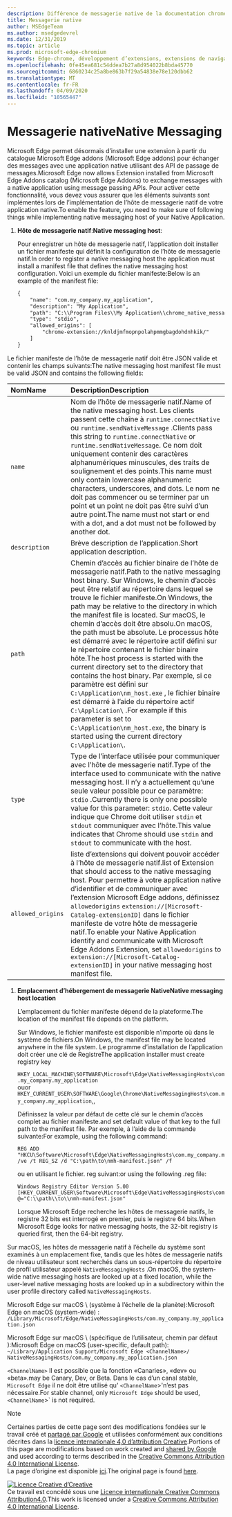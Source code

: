 ```yaml
---
description: Différence de messagerie native de la documentation chrome
title: Messagerie native
author: MSEdgeTeam
ms.author: msedgedevrel
ms.date: 12/31/2019
ms.topic: article
ms.prod: microsoft-edge-chromium
keywords: Edge-chrome, développement d’extensions, extensions de navigateur, compléments, Centre des partenaires, développeur
ms.openlocfilehash: 0fe45ea681c54ddea7b27a8d954022b8bda45770
ms.sourcegitcommit: 6860234c25a8be863b7f29a54838e78e120dbb62
ms.translationtype: MT
ms.contentlocale: fr-FR
ms.lasthandoff: 04/09/2020
ms.locfileid: "10565447"
---
```

# <span data-ttu-id="e2b3c-104">Messagerie native</span><span class="sxs-lookup"><span data-stu-id="e2b3c-104">Native Messaging</span></span>  

<span data-ttu-id="e2b3c-105">Microsoft Edge permet désormais d’installer une extension à partir du catalogue Microsoft Edge addons (Microsoft Edge addons) pour échanger des messages avec une application native utilisant des API de passage de messages.</span><span class="sxs-lookup"><span data-stu-id="e2b3c-105">Microsoft Edge now allows Extension installed from Microsoft Edge Addons catalog \(Microsoft Edge Addons\) to exchange messages with a native application using message passing APIs.</span></span>  <span data-ttu-id="e2b3c-106">Pour activer cette fonctionnalité, vous devez vous assurer que les éléments suivants sont implémentés lors de l’implémentation de l’hôte de messagerie natif de votre application native.</span><span class="sxs-lookup"><span data-stu-id="e2b3c-106">To enable the feature, you need to make sure of following things while implementing native messaging host of your Native Application.</span></span>  

<!--
 > [!NOTE]
> Native messaging is currently not supported on macOS and Linux version of Microsoft Edge.  This feature support is planned to be implemented soon.  -->  

1.  <span data-ttu-id="e2b3c-107">**Hôte de messagerie natif**:</span><span class="sxs-lookup"><span data-stu-id="e2b3c-107">**Native messaging host**:</span></span>  
    
    <span data-ttu-id="e2b3c-108">Pour enregistrer un hôte de messagerie natif, l’application doit installer un fichier manifeste qui définit la configuration de l’hôte de messagerie natif.</span><span class="sxs-lookup"><span data-stu-id="e2b3c-108">In order to register a native messaging host the application must install a manifest file that defines the native messaging host configuration.</span></span>  <span data-ttu-id="e2b3c-109">Voici un exemple du fichier manifeste:</span><span class="sxs-lookup"><span data-stu-id="e2b3c-109">Below is an example of the manifest file:</span></span>  
    
    ```xml
    {
        "name": "com.my_company.my_application",
        "description": "My Application",
        "path": "C:\\Program Files\\My Application\\chrome_native_messaging_host.exe",
        "type": "stdio",
        "allowed_origins": [
            "chrome-extension://knldjmfmopnpolahpmmgbagdohdnhkik/"
        ]
    }
    ```  
    
<span data-ttu-id="e2b3c-110">Le fichier manifeste de l’hôte de messagerie natif doit être JSON valide et contenir les champs suivants:</span><span class="sxs-lookup"><span data-stu-id="e2b3c-110">The native messaging host manifest file must be valid JSON and contains the following fields:</span></span>  

| <span data-ttu-id="e2b3c-111">Nom</span><span class="sxs-lookup"><span data-stu-id="e2b3c-111">Name</span></span> | <span data-ttu-id="e2b3c-112">Description</span><span class="sxs-lookup"><span data-stu-id="e2b3c-112">Description</span></span> |  
|:--- |:--- |  
| `name` | <span data-ttu-id="e2b3c-113">Nom de l’hôte de messagerie natif.</span><span class="sxs-lookup"><span data-stu-id="e2b3c-113">Name of the native messaging host.</span></span> <span data-ttu-id="e2b3c-114">Les clients passent cette chaîne à `runtime.connectNative` ou `runtime.sendNativeMessage` .</span><span class="sxs-lookup"><span data-stu-id="e2b3c-114">Clients pass this string to `runtime.connectNative` or `runtime.sendNativeMessage`.</span></span>  <span data-ttu-id="e2b3c-115">Ce nom doit uniquement contenir des caractères alphanumériques minuscules, des traits de soulignement et des points.</span><span class="sxs-lookup"><span data-stu-id="e2b3c-115">This name must only contain lowercase alphanumeric characters, underscores, and dots.</span></span>  <span data-ttu-id="e2b3c-116">Le nom ne doit pas commencer ou se terminer par un point et un point ne doit pas être suivi d’un autre point.</span><span class="sxs-lookup"><span data-stu-id="e2b3c-116">The name must not start or end with a dot, and a dot must not be followed by another dot.</span></span> |  
| `description` | <span data-ttu-id="e2b3c-117">Brève description de l’application.</span><span class="sxs-lookup"><span data-stu-id="e2b3c-117">Short application description.</span></span> |  
| `path` | <span data-ttu-id="e2b3c-118">Chemin d’accès au fichier binaire de l’hôte de messagerie natif.</span><span class="sxs-lookup"><span data-stu-id="e2b3c-118">Path to the native messaging host binary.</span></span>  <span data-ttu-id="e2b3c-119">Sur Windows, le chemin d’accès peut être relatif au répertoire dans lequel se trouve le fichier manifeste.</span><span class="sxs-lookup"><span data-stu-id="e2b3c-119">On Windows, the path may be relative to the directory in which the manifest file is located.</span></span>  <span data-ttu-id="e2b3c-120">Sur macOS, le chemin d’accès doit être absolu.</span><span class="sxs-lookup"><span data-stu-id="e2b3c-120">On macOS, the path must be absolute.</span></span>  <span data-ttu-id="e2b3c-121">Le processus hôte est démarré avec le répertoire actif défini sur le répertoire contenant le fichier binaire hôte.</span><span class="sxs-lookup"><span data-stu-id="e2b3c-121">The host process is started with the current directory set to the directory that contains the host binary.</span></span> <span data-ttu-id="e2b3c-122">Par exemple, si ce paramètre est défini sur `C:\Application\nm_host.exe` , le fichier binaire est démarré à l’aide du répertoire actif `C:\Application\` .</span><span class="sxs-lookup"><span data-stu-id="e2b3c-122">For example if this parameter is set to `C:\Application\nm_host.exe`, the binary is started using the current directory `C:\Application\`.</span></span> |  
| `type` | <span data-ttu-id="e2b3c-123">Type de l’interface utilisée pour communiquer avec l’hôte de messagerie natif.</span><span class="sxs-lookup"><span data-stu-id="e2b3c-123">Type of the interface used to communicate with the native messaging host.</span></span>  <span data-ttu-id="e2b3c-124">Il n’y a actuellement qu’une seule valeur possible pour ce paramètre: `stdio` .</span><span class="sxs-lookup"><span data-stu-id="e2b3c-124">Currently there is only one possible value for this parameter: `stdio`.</span></span>  <span data-ttu-id="e2b3c-125">Cette valeur indique que Chrome doit utiliser `stdin` et `stdout` communiquer avec l’hôte.</span><span class="sxs-lookup"><span data-stu-id="e2b3c-125">This value indicates that Chrome should use `stdin` and `stdout` to communicate with the host.</span></span> |  
| `allowed_origins` |  <span data-ttu-id="e2b3c-126">liste d’extensions qui doivent pouvoir accéder à l’hôte de messagerie natif.</span><span class="sxs-lookup"><span data-stu-id="e2b3c-126">list of Extension that should access to the native messaging host.</span></span>  <span data-ttu-id="e2b3c-127">Pour permettre à votre application native d’identifier et de communiquer avec l’extension Microsoft Edge addons, définissez `allowedorigins` `extension://[Microsoft-Catalog-extensionID]` dans le fichier manifeste de votre hôte de messagerie natif.</span><span class="sxs-lookup"><span data-stu-id="e2b3c-127">To enable your Native Application identify and communicate with Microsoft Edge Addons Extension, set `allowedorigins` to `extension://[Microsoft-Catalog-extensionID]` in your native messaging host manifest file.</span></span> |  

1.  **<span data-ttu-id="e2b3c-128">Emplacement d’hébergement de messagerie Native</span><span class="sxs-lookup"><span data-stu-id="e2b3c-128">Native messaging host location</span></span>**  
    
    <span data-ttu-id="e2b3c-129">L’emplacement du fichier manifeste dépend de la plateforme.</span><span class="sxs-lookup"><span data-stu-id="e2b3c-129">The location of the manifest file depends on the platform.</span></span>  
    
    <span data-ttu-id="e2b3c-130">Sur Windows, le fichier manifeste est disponible n’importe où dans le système de fichiers.</span><span class="sxs-lookup"><span data-stu-id="e2b3c-130">On Windows, the manifest file may be located anywhere in the file system.</span></span>  <span data-ttu-id="e2b3c-131">Le programme d’installation de l’application doit créer une clé de Registre</span><span class="sxs-lookup"><span data-stu-id="e2b3c-131">The application installer must create registry key</span></span>  
    
    `HKEY_LOCAL_MACHINE\SOFTWARE\Microsoft\Edge\NativeMessagingHosts\com.my_company.my_application`  
    <span data-ttu-id="e2b3c-132">ou</span><span class="sxs-lookup"><span data-stu-id="e2b3c-132">or</span></span>  
    `HKEY_CURRENT_USER\SOFTWARE\Google\Chrome\NativeMessagingHosts\com.my_company.my_application`<span data-ttu-id="e2b3c-133">,</span><span class="sxs-lookup"><span data-stu-id="e2b3c-133">,</span></span>  
    
    <span data-ttu-id="e2b3c-134">Définissez la valeur par défaut de cette clé sur le chemin d’accès complet au fichier manifeste.</span><span class="sxs-lookup"><span data-stu-id="e2b3c-134">and set default value of that key to the full path to the manifest file.</span></span>  <span data-ttu-id="e2b3c-135">Par exemple, à l’aide de la commande suivante:</span><span class="sxs-lookup"><span data-stu-id="e2b3c-135">For example, using the following command:</span></span>  
    
    ```shell
    REG ADD "HKCU\Software\Microsoft\Edge\NativeMessagingHosts\com.my_company.my_application" /ve /t REG_SZ /d "C:\path\to\nmh-manifest.json" /f
    ```  
    
    <span data-ttu-id="e2b3c-136">ou en utilisant le fichier. reg suivant:</span><span class="sxs-lookup"><span data-stu-id="e2b3c-136">or using the following .reg file:</span></span>  
    
    ```shell
    Windows Registry Editor Version 5.00
    [HKEY_CURRENT_USER\Software\Microsoft\Edge\NativeMessagingHosts\com.my_company.my_application]
    @="C:\\path\\to\\nmh-manifest.json"
    ```  
    
    <span data-ttu-id="e2b3c-137">Lorsque Microsoft Edge recherche les hôtes de messagerie natifs, le registre 32 bits est interrogé en premier, puis le registre 64 bits.</span><span class="sxs-lookup"><span data-stu-id="e2b3c-137">When Microsoft Edge looks for native messaging hosts, the 32-bit registry is queried first, then the 64-bit registry.</span></span>  

<span data-ttu-id="e2b3c-138">Sur macOS, les hôtes de messagerie natif à l’échelle du système sont examinés à un emplacement fixe, tandis que les hôtes de messagerie natifs de niveau utilisateur sont recherchés dans un sous-répertoire du répertoire de profil utilisateur appelé `NativeMessagingHosts` .</span><span class="sxs-lookup"><span data-stu-id="e2b3c-138">On macOS, the system-wide native messaging hosts are looked up at a fixed location, while the user-level native messaging hosts are looked up in a subdirectory within the user profile directory called `NativeMessagingHosts`.</span></span>  

<span data-ttu-id="e2b3c-139">Microsoft Edge sur macOS \ (système à l’échelle de la planète):</span><span class="sxs-lookup"><span data-stu-id="e2b3c-139">Microsoft Edge on macOS \(system-wide\) :</span></span>  
`/Library/Microsoft/Edge/NativeMessagingHosts/com.my_company.my_application.json`  

<span data-ttu-id="e2b3c-140">Microsoft Edge sur macOS \ (spécifique de l’utilisateur, chemin par défaut \):</span><span class="sxs-lookup"><span data-stu-id="e2b3c-140">Microsoft Edge on macOS \(user-specific, default path\):</span></span>  
`~/Library/Application Support/Microsoft Edge <ChannelName>/ NativeMessagingHosts/com.my_company.my_application.json`  

`<ChannelName>` <span data-ttu-id="e2b3c-141">Il est possible que la fonction «Canaries», «dev» ou «beta».</span><span class="sxs-lookup"><span data-stu-id="e2b3c-141">may be Canary, Dev, or Beta.</span></span> <span data-ttu-id="e2b3c-142">Dans le cas d’un canal stable, `Microsoft Edge` il ne doit être utilisé qu' `<ChannelName`>'n’est pas nécessaire.</span><span class="sxs-lookup"><span data-stu-id="e2b3c-142">For stable channel, only `Microsoft Edge` should be used, `<ChannelName`>\` is not required.</span></span>

<!-- image links -->  

<!-- links -->  

> [!NOTE]
> <span data-ttu-id="e2b3c-143">Certaines parties de cette page sont des modifications fondées sur le travail créé et [partagé par Google][GoogleSitePolicies] et utilisées conformément aux conditions décrites dans la [licence internationale 4,0 d’attribution Creative][CCA4IL].</span><span class="sxs-lookup"><span data-stu-id="e2b3c-143">Portions of this page are modifications based on work created and [shared by Google][GoogleSitePolicies] and used according to terms described in the [Creative Commons Attribution 4.0 International License][CCA4IL].</span></span>  
> <span data-ttu-id="e2b3c-144">La page d’origine est disponible [ici](https://developer.chrome.com/extensions/nativeMessaging).</span><span class="sxs-lookup"><span data-stu-id="e2b3c-144">The original page is found [here](https://developer.chrome.com/extensions/nativeMessaging).</span></span>  

[![Licence Creative d’Creative][CCby4Image]][CCA4IL]  
<span data-ttu-id="e2b3c-146">Ce travail est concédé sous une [Licence internationale Creative Commons Attribution4.0][CCA4IL].</span><span class="sxs-lookup"><span data-stu-id="e2b3c-146">This work is licensed under a [Creative Commons Attribution 4.0 International License][CCA4IL].</span></span>  

[CCA4IL]: https://creativecommons.org/licenses/by/4.0  
[CCby4Image]: https://i.creativecommons.org/l/by/4.0/88x31.png  
[GoogleSitePolicies]: https://developers.google.com/terms/site-policies
